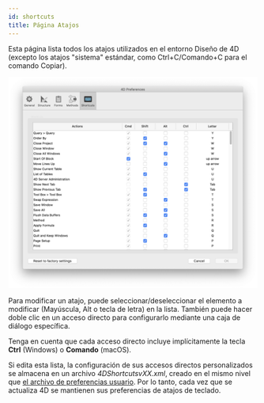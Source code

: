 ```yaml
---
id: shortcuts
title: Página Atajos
---
```


Esta página lista todos los atajos utilizados en el entorno Diseño de 4D (excepto los atajos "sistema" estándar, como Ctrl+C/Comando+C para el comando Copiar).

![](../assets/en/Preferences/shortcuts.png)

Para modificar un atajo, puede seleccionar/deseleccionar el elemento a modificar (Mayúscula, Alt o tecla de letra) en la lista. También puede hacer doble clic en un acceso directo para configurarlo mediante una caja de diálogo específica.

Tenga en cuenta que cada acceso directo incluye implícitamente la tecla **Ctrl** (Windows) o **Comando** (macOS).

Si edita esta lista, la configuración de sus accesos directos personalizados se almacena en un archivo *4DShortcutsvXX.xml*, creado en el mismo nivel que [el archivo de preferencias usuario](overview.md#storage). Por lo tanto, cada vez que se actualiza 4D se mantienen sus preferencias de atajos de teclado.